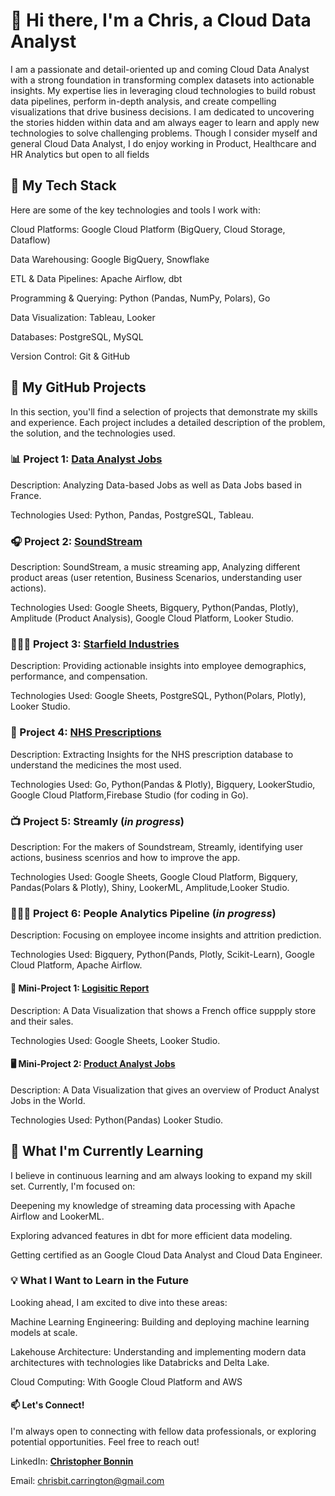 # **👋 Hi there, I'm a Chris, a Cloud Data Analyst**

I am a passionate and detail-oriented up and coming Cloud Data Analyst with a strong foundation in transforming complex datasets into actionable insights. My expertise lies in leveraging cloud technologies to build robust data pipelines, perform in-depth analysis, and create compelling visualizations that drive business decisions. I am dedicated to uncovering the stories hidden within data and am always eager to learn and apply new technologies to solve challenging problems. Though I consider myself and general Cloud Data Analyst, I do enjoy working in Product, Healthcare and HR Analytics but open to all fields

## **🧰 My Tech Stack**
Here are some of the key technologies and tools I work with:

Cloud Platforms: Google Cloud Platform (BigQuery, Cloud Storage, Dataflow)

Data Warehousing: Google BigQuery, Snowflake

ETL & Data Pipelines: Apache Airflow, dbt

Programming & Querying: Python (Pandas, NumPy, Polars), Go

Data Visualization: Tableau, Looker

Databases: PostgreSQL, MySQL

Version Control: Git & GitHub


## **🚀 My GitHub Projects**
In this section, you'll find a selection of projects that demonstrate my skills and experience. Each project includes a detailed description of the problem, the solution, and the technologies used.

### **📊 Project 1: [Data Analyst Jobs](https://github.com/cbonnin88/Data-Analyst-Jobs)**
Description: Analyzing Data-based Jobs as well as Data Jobs based in France.

Technologies Used: Python, Pandas, PostgreSQL, Tableau.

### **🎧 Project 2: [SoundStream](https://github.com/cbonnin88/Soundstream)**

Description: SoundStream, a music streaming app, Analyzing different product areas (user retention, Business Scenarios, understanding user actions).

Technologies Used: Google Sheets, Bigquery, Python(Pandas, Plotly), Amplitude (Product Analysis), Google Cloud Platform, Looker Studio.

### **👩🏾‍🚀 Project 3: [Starfield Industries](https://github.com/cbonnin88/Starfield-Industries)**

Description: Providing actionable insights into employee demographics, performance, and compensation.

Technologies Used: Google Sheets, PostgreSQL, Python(Polars, Plotly), Looker Studio.

### **🏥 Project 4: [NHS Prescriptions](https://github.com/cbonnin88/NHS-Prescriptions)**

Description: Extracting Insights for the NHS prescription database to understand the medicines the most used.

Technologies Used: Go, Python(Pandas & Plotly), Bigquery, LookerStudio, Google Cloud Platform,Firebase Studio (for coding in Go).

### **📺 Project 5: Streamly (*in progress*)**

Description: For the makers of Soundstream, Streamly, identifying user actions, business scenrios and how to improve the app.

Technologies Used: Google Sheets, Google Cloud Platform, Bigquery, Pandas(Polars & Plotly), Shiny, LookerML, Amplitude,Looker Studio.

### **👩🏼‍🏭 Project 6: People Analytics Pipeline (*in progress*)**

Description: Focusing on employee income insights and attrition prediction.

Technologies Used: Bigquery, Python(Pands, Plotly, Scikit-Learn), Google Cloud Platform, Apache Airflow.

#### **🚚 Mini-Project 1: [Logisitic Report](https://lookerstudio.google.com/reporting/acc13157-5e3a-4069-96cd-65004274e41b)**

Description: A Data Visualization that shows a French office suppply store and their sales.

Technologies Used: Google Sheets, Looker Studio.

#### **🖥️ Mini-Project 2: [Product Analyst Jobs](https://lookerstudio.google.com/reporting/f91cb50b-a4cb-42bb-9ab5-229347802655)**

Description: A Data Visualization that gives an overview of Product Analyst Jobs in the World.

Technologies Used: Python(Pandas) Looker Studio.


## **🌱 What I'm Currently Learning**
I believe in continuous learning and am always looking to expand my skill set. Currently, I'm focused on:

Deepening my knowledge of streaming data processing with Apache Airflow and LookerML.

Exploring advanced features in dbt for more efficient data modeling.

Getting certified as an Google Cloud Data Analyst and Cloud Data Engineer.

### **💡 What I Want to Learn in the Future**
Looking ahead, I am excited to dive into these areas:

Machine Learning Engineering: Building and deploying machine learning models at scale.

Lakehouse Architecture: Understanding and implementing modern data architectures with technologies like Databricks and Delta Lake.

Cloud Computing: With Google Cloud Platform and AWS

#### **📫 Let's Connect!**
I'm always open to connecting with fellow data professionals, or exploring potential opportunities. Feel free to reach out!

LinkedIn: [**Christopher Bonnin**](https://www.linkedin.com/in/christopher-bonnin-a08a95197/)

Email: chrisbit.carrington@gmail.com
